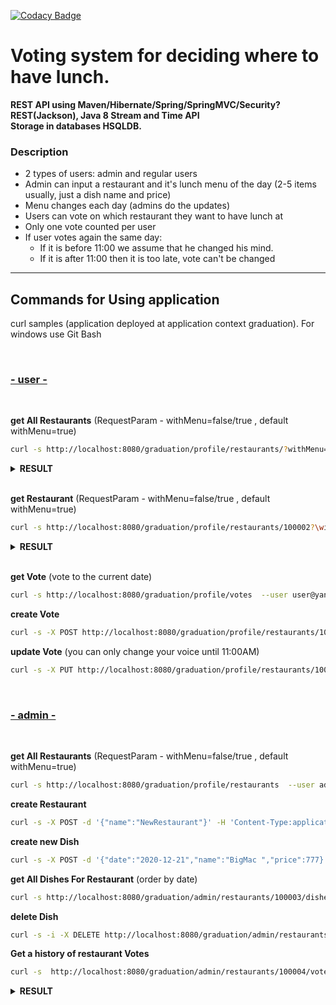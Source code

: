 [![Codacy Badge](https://api.codacy.com/project/badge/Grade/8349247a1800468ab3a50526f5b31ecb)](https://app.codacy.com/gh/DmitryPodkutin/graduation?utm_source=github.com&utm_medium=referral&utm_content=DmitryPodkutin/graduation&utm_campaign=Badge_Grade)

# Voting system for deciding where to have lunch.

**REST API using Maven/Hibernate/Spring/SpringMVC/Security?REST(Jackson), Java 8 Stream and Time API<br>
Storage in databases HSQLDB.**

### Description

 * 2 types of users: admin and regular users
 * Admin can input a restaurant and it's lunch menu of the day (2-5 items usually, just a dish name and price)
 * Menu changes each day (admins do the updates)
 * Users can vote on which restaurant they want to have lunch at
 * Only one vote counted per user
 * If user votes again the same day:
    - If it is before 11:00 we assume that he changed his mind.
    - If it is after 11:00 then it is too late, vote can't be changed
------
##  Commands for Using application
curl samples (application deployed at application context graduation).
For windows use Git Bash


<br/>
<b><h3><ins>- user -</ins></h3></b>
<br>


**get All Restaurants** (RequestParam - withMenu=false/true , default withMenu=true)

```sh
curl -s http://localhost:8080/graduation/profile/restaurants/?withMenu=false --user user@yandex.ru:password
```
<b>
<details>
<summary><b>RESULT</b></summary>
<pre>

[
    {
        "id": 100003,
        "name": "Colonies"
    },
    {
        "id": 100002,
        "name": "Debasus"
    },
    {
        "id": 100004,
        "name": "The Lounge Cafe"
    }
]
</pre>
</details>
</b>
<br>

**get Restaurant** (RequestParam - withMenu=false/true , default withMenu=true)

```sh
curl -s http://localhost:8080/graduation/profile/restaurants/100002?\withMenu\=false  --user user@yandex.ru:password
```
<b>
<details>
<summary><b>RESULT</b></summary>
<pre>

{
        "id": 100002,
        "menu": [
            {
                "date": "2020-12-22",
                "id": 100005,
                "name": "Bear",
                "price": 120
            },
            {
                "date": "2020-12-22",
                "id": 100006,
                "name": "Garlic bread",
                "price": 670
            },
            {
                "date": "2020-12-22",
                "id": 100007,
                "name": "BBQ ribs",
                "price": 340
            }
        ],
        "name": "Debasus"
    }
</pre>
</details>
</b>
<br>

**get Vote** (vote to the current date)
```sh
curl -s http://localhost:8080/graduation/profile/votes  --user user@yandex.ru:password
```
**create Vote**  
```sh
curl -s -X POST http://localhost:8080/graduation/profile/restaurants/100003/votes  --user user@yandex.ru:password
```
**update Vote** (you can only change your voice until 11:00AM)
```sh
curl -s -X PUT http://localhost:8080/graduation/profile/restaurants/100004/votes/100019  --user user@yandex.ru:password
```
<br/>
<b><h3><ins>- admin -</ins></h3></b>
<br>

**get All Restaurants** (RequestParam - withMenu=false/true , default withMenu=true)
```sh
curl -s http://localhost:8080/graduation/profile/restaurants  --user admin@gmail.com:admin
```
**create Restaurant**
```sh
curl -s -X POST -d '{"name":"NewRestaurant"}' -H 'Content-Type:application/json;charset=UTF-8' http://localhost:8080/graduation/admin/restaurants --user admin@gmail.com:admin
```

**create new Dish**
```sh
curl -s -X POST -d '{"date":"2020-12-21","name":"BigMac ","price":777}' -H 'Content-Type:application/json;charset=UTF-8' http://localhost:8080/graduation/admin/restaurants/100003/dishes --user admin@gmail.com:admin
```

**get All Dishes For Restaurant** (order by date)
```sh
curl -s http://localhost:8080/graduation/admin/restaurants/100003/dishes --user admin@gmail.com:admin
```
**delete Dish**
```sh
curl -s -i -X DELETE http://localhost:8080/graduation/admin/restaurants/100003/dishes/100010  --user admin@gmail.com:admin
```

**Get a history of restaurant Votes**

```sh
curl -s  http://localhost:8080/graduation/admin/restaurants/100004/votes --user admin@gmail.com:admin
```

<b>
<details>
<summary><b>RESULT</b></summary>
<pre>

{
      "date": "2020-10-19",
      "id": 100015,
      "restaurant": {
          "id": 100004,
          "name": "The Lounge Cafe"
      }
  },
  {
      "date": "2020-10-23",
      "id": 100014,
      "restaurant": {
          "id": 100004,
          "name": "The Lounge Cafe"
      }
  },
  {
      "date": "2020-11-09",
      "id": 100017,
      "restaurant": {
          "id": 100004,
          "name": "The Lounge Cafe"
      }
  }
</pre>
</details>
</b>
<br>
